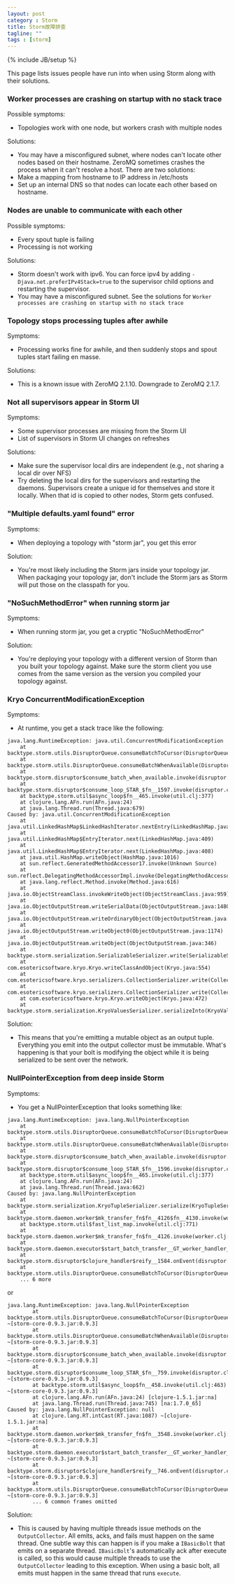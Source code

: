```yaml
---
layout: post
category : Storm
title: Storm故障排查
tagline: ""
tags : [storm]
---
```

{% include JB/setup %}

This page lists issues people have run into when using Storm along with their solutions.

### Worker processes are crashing on startup with no stack trace

Possible symptoms:
 
 * Topologies work with one node, but workers crash with multiple nodes

Solutions:

 * You may have a misconfigured subnet, where nodes can't locate other nodes based on their hostname. ZeroMQ sometimes crashes the process when it can't resolve a host. There are two solutions:
  * Make a mapping from hostname to IP address in /etc/hosts
  * Set up an internal DNS so that nodes can locate each other based on hostname.
  
### Nodes are unable to communicate with each other

Possible symptoms:

 * Every spout tuple is failing
 * Processing is not working

Solutions:

 * Storm doesn't work with ipv6. You can force ipv4 by adding `-Djava.net.preferIPv4Stack=true` to the supervisor child options and restarting the supervisor. 
 * You may have a misconfigured subnet. See the solutions for `Worker processes are crashing on startup with no stack trace`

### Topology stops processing tuples after awhile

Symptoms:

 * Processing works fine for awhile, and then suddenly stops and spout tuples start failing en masse. 
 
Solutions:

 * This is a known issue with ZeroMQ 2.1.10. Downgrade to ZeroMQ 2.1.7.
 
### Not all supervisors appear in Storm UI

Symptoms:
 
 * Some supervisor processes are missing from the Storm UI
 * List of supervisors in Storm UI changes on refreshes

Solutions:

 * Make sure the supervisor local dirs are independent (e.g., not sharing a local dir over NFS)
 * Try deleting the local dirs for the supervisors and restarting the daemons. Supervisors create a unique id for themselves and store it locally. When that id is copied to other nodes, Storm gets confused. 

### "Multiple defaults.yaml found" error

Symptoms:

 * When deploying a topology with "storm jar", you get this error

Solution:

 * You're most likely including the Storm jars inside your topology jar. When packaging your topology jar, don't include the Storm jars as Storm will put those on the classpath for you.

### "NoSuchMethodError" when running storm jar

Symptoms:

 * When running storm jar, you get a cryptic "NoSuchMethodError"

Solution:

 * You're deploying your topology with a different version of Storm than you built your topology against. Make sure the storm client you use comes from the same version as the version you compiled your topology against.


### Kryo ConcurrentModificationException

Symptoms:

 * At runtime, you get a stack trace like the following:

```
java.lang.RuntimeException: java.util.ConcurrentModificationException
	at backtype.storm.utils.DisruptorQueue.consumeBatchToCursor(DisruptorQueue.java:84)
	at backtype.storm.utils.DisruptorQueue.consumeBatchWhenAvailable(DisruptorQueue.java:55)
	at backtype.storm.disruptor$consume_batch_when_available.invoke(disruptor.clj:56)
	at backtype.storm.disruptor$consume_loop_STAR_$fn__1597.invoke(disruptor.clj:67)
	at backtype.storm.util$async_loop$fn__465.invoke(util.clj:377)
	at clojure.lang.AFn.run(AFn.java:24)
	at java.lang.Thread.run(Thread.java:679)
Caused by: java.util.ConcurrentModificationException
	at java.util.LinkedHashMap$LinkedHashIterator.nextEntry(LinkedHashMap.java:390)
	at java.util.LinkedHashMap$EntryIterator.next(LinkedHashMap.java:409)
	at java.util.LinkedHashMap$EntryIterator.next(LinkedHashMap.java:408)
	at java.util.HashMap.writeObject(HashMap.java:1016)
	at sun.reflect.GeneratedMethodAccessor17.invoke(Unknown Source)
	at sun.reflect.DelegatingMethodAccessorImpl.invoke(DelegatingMethodAccessorImpl.java:43)
	at java.lang.reflect.Method.invoke(Method.java:616)
	at java.io.ObjectStreamClass.invokeWriteObject(ObjectStreamClass.java:959)
	at java.io.ObjectOutputStream.writeSerialData(ObjectOutputStream.java:1480)
	at java.io.ObjectOutputStream.writeOrdinaryObject(ObjectOutputStream.java:1416)
	at java.io.ObjectOutputStream.writeObject0(ObjectOutputStream.java:1174)
	at java.io.ObjectOutputStream.writeObject(ObjectOutputStream.java:346)
	at backtype.storm.serialization.SerializableSerializer.write(SerializableSerializer.java:21)
	at com.esotericsoftware.kryo.Kryo.writeClassAndObject(Kryo.java:554)
	at com.esotericsoftware.kryo.serializers.CollectionSerializer.write(CollectionSerializer.java:77)
	at com.esotericsoftware.kryo.serializers.CollectionSerializer.write(CollectionSerializer.java:18)
	at com.esotericsoftware.kryo.Kryo.writeObject(Kryo.java:472)
	at backtype.storm.serialization.KryoValuesSerializer.serializeInto(KryoValuesSerializer.java:27)
```

Solution: 

 * This means that you're emitting a mutable object as an output tuple. Everything you emit into the output collector must be immutable. What's happening is that your bolt is modifying the object while it is being serialized to be sent over the network.


### NullPointerException from deep inside Storm

Symptoms:

 * You get a NullPointerException that looks something like:

```
java.lang.RuntimeException: java.lang.NullPointerException
    at backtype.storm.utils.DisruptorQueue.consumeBatchToCursor(DisruptorQueue.java:84)
    at backtype.storm.utils.DisruptorQueue.consumeBatchWhenAvailable(DisruptorQueue.java:55)
    at backtype.storm.disruptor$consume_batch_when_available.invoke(disruptor.clj:56)
    at backtype.storm.disruptor$consume_loop_STAR_$fn__1596.invoke(disruptor.clj:67)
    at backtype.storm.util$async_loop$fn__465.invoke(util.clj:377)
    at clojure.lang.AFn.run(AFn.java:24)
    at java.lang.Thread.run(Thread.java:662)
Caused by: java.lang.NullPointerException
    at backtype.storm.serialization.KryoTupleSerializer.serialize(KryoTupleSerializer.java:24)
    at backtype.storm.daemon.worker$mk_transfer_fn$fn__4126$fn__4130.invoke(worker.clj:99)
    at backtype.storm.util$fast_list_map.invoke(util.clj:771)
    at backtype.storm.daemon.worker$mk_transfer_fn$fn__4126.invoke(worker.clj:99)
    at backtype.storm.daemon.executor$start_batch_transfer__GT_worker_handler_BANG_$fn__3904.invoke(executor.clj:205)
    at backtype.storm.disruptor$clojure_handler$reify__1584.onEvent(disruptor.clj:43)
    at backtype.storm.utils.DisruptorQueue.consumeBatchToCursor(DisruptorQueue.java:81)
    ... 6 more
```

or 

```
java.lang.RuntimeException: java.lang.NullPointerException
        at
backtype.storm.utils.DisruptorQueue.consumeBatchToCursor(DisruptorQueue.java:128)
~[storm-core-0.9.3.jar:0.9.3]
        at
backtype.storm.utils.DisruptorQueue.consumeBatchWhenAvailable(DisruptorQueue.java:99)
~[storm-core-0.9.3.jar:0.9.3]
        at
backtype.storm.disruptor$consume_batch_when_available.invoke(disruptor.clj:80)
~[storm-core-0.9.3.jar:0.9.3]
        at
backtype.storm.disruptor$consume_loop_STAR_$fn__759.invoke(disruptor.clj:94)
~[storm-core-0.9.3.jar:0.9.3]
        at backtype.storm.util$async_loop$fn__458.invoke(util.clj:463)
~[storm-core-0.9.3.jar:0.9.3]
        at clojure.lang.AFn.run(AFn.java:24) [clojure-1.5.1.jar:na]
        at java.lang.Thread.run(Thread.java:745) [na:1.7.0_65]
Caused by: java.lang.NullPointerException: null
        at clojure.lang.RT.intCast(RT.java:1087) ~[clojure-1.5.1.jar:na]
        at
backtype.storm.daemon.worker$mk_transfer_fn$fn__3548.invoke(worker.clj:129)
~[storm-core-0.9.3.jar:0.9.3]
        at
backtype.storm.daemon.executor$start_batch_transfer__GT_worker_handler_BANG_$fn__3282.invoke(executor.clj:258)
~[storm-core-0.9.3.jar:0.9.3]
        at
backtype.storm.disruptor$clojure_handler$reify__746.onEvent(disruptor.clj:58)
~[storm-core-0.9.3.jar:0.9.3]
        at
backtype.storm.utils.DisruptorQueue.consumeBatchToCursor(DisruptorQueue.java:125)
~[storm-core-0.9.3.jar:0.9.3]
        ... 6 common frames omitted
```

Solution:

 * This is caused by having multiple threads issue methods on the `OutputCollector`. All emits, acks, and fails must happen on the same thread. One subtle way this can happen is if you make a `IBasicBolt` that emits on a separate thread. `IBasicBolt`'s automatically ack after execute is called, so this would cause multiple threads to use the `OutputCollector` leading to this exception. When using a basic bolt, all emits must happen in the same thread that runs `execute`.